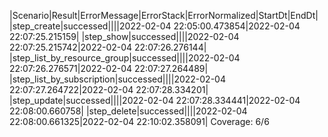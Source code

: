 |Scenario|Result|ErrorMessage|ErrorStack|ErrorNormalized|StartDt|EndDt|
|step_create|successed||||2022-02-04 22:05:00.473854|2022-02-04 22:07:25.215159|
|step_show|successed||||2022-02-04 22:07:25.215742|2022-02-04 22:07:26.276144|
|step_list_by_resource_group|successed||||2022-02-04 22:07:26.276571|2022-02-04 22:07:27.264489|
|step_list_by_subscription|successed||||2022-02-04 22:07:27.264722|2022-02-04 22:07:28.334201|
|step_update|successed||||2022-02-04 22:07:28.334441|2022-02-04 22:08:00.660758|
|step_delete|successed||||2022-02-04 22:08:00.661325|2022-02-04 22:10:02.358091|
Coverage: 6/6
